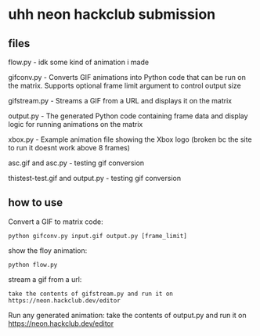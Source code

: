 # uhh neon hackclub submission

## files

flow.py - idk some kind of animation i made

gifconv.py - Converts GIF animations into Python code that can be run on the matrix. Supports optional frame limit argument to control output size

gifstream.py - Streams a GIF from a URL and displays it on the matrix

output.py - The generated Python code containing frame data and display logic for running animations on the matrix

xbox.py - Example animation file showing the Xbox logo (broken bc the site to run it doesnt work above 8 frames)

asc.gif and asc.py - testing gif conversion

thistest-test.gif and output.py - testing gif conversion

## how to use

Convert a GIF to matrix code:

```
python gifconv.py input.gif output.py [frame_limit]
```

show the floy animation:

```
python flow.py
```

stream a gif from a url:

```
take the contents of gifstream.py and run it on https://neon.hackclub.dev/editor
```

Run any generated animation:
take the contents of output.py and run it on https://neon.hackclub.dev/editor
